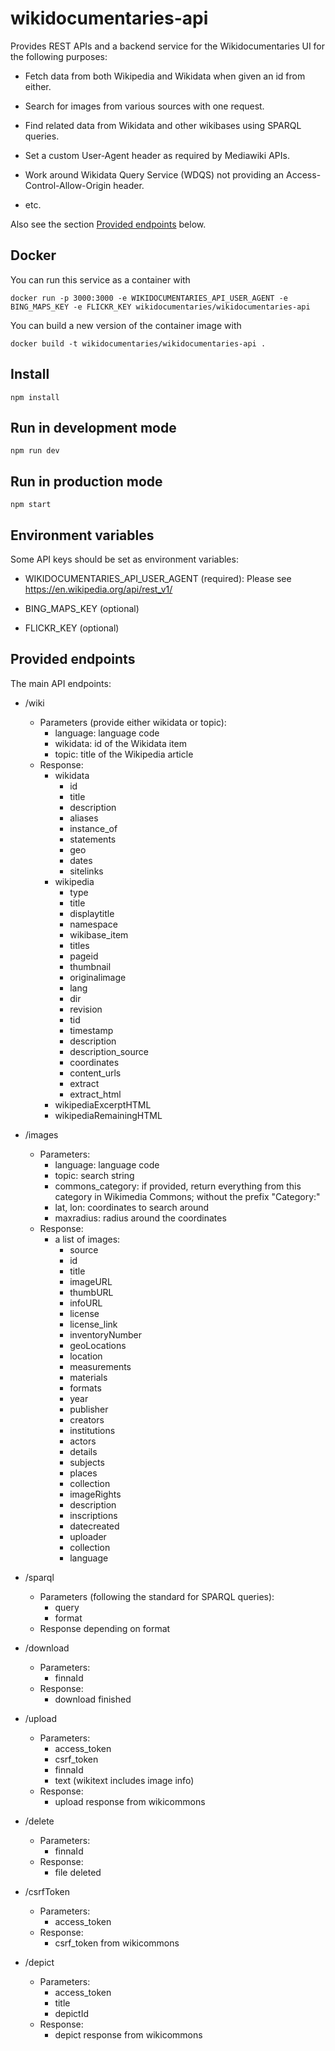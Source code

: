 # wikidocumentaries-api

Provides REST APIs and a backend service for the Wikidocumentaries UI for the following purposes:

* Fetch data from both Wikipedia and Wikidata when given an id from either.

* Search for images from various sources with one request.

* Find related data from Wikidata and other wikibases using SPARQL queries.

* Set a custom User-Agent header as required by Mediawiki APIs.

* Work around Wikidata Query Service (WDQS) not providing an Access-Control-Allow-Origin header.

* etc.

Also see the section [Provided endpoints](#provided-endpoints) below.

## Docker

You can run this service as a container with

    docker run -p 3000:3000 -e WIKIDOCUMENTARIES_API_USER_AGENT -e BING_MAPS_KEY -e FLICKR_KEY wikidocumentaries/wikidocumentaries-api

You can build a new version of the container image with

    docker build -t wikidocumentaries/wikidocumentaries-api .

## Install

```
npm install
```

## Run in development mode

```
npm run dev
```

## Run in production mode

```
npm start
```

## Environment variables

Some API keys should be set as environment variables:

* WIKIDOCUMENTARIES_API_USER_AGENT (required): Please see https://en.wikipedia.org/api/rest_v1/

* BING_MAPS_KEY (optional)

* FLICKR_KEY (optional)

## Provided endpoints

The main API endpoints:

* /wiki
  * Parameters (provide either wikidata or topic):
    * language: language code
    * wikidata: id of the Wikidata item
    * topic: title of the Wikipedia article
  * Response:
    * wikidata
      * id
      * title
      * description
      * aliases
      * instance_of
      * statements
      * geo
      * dates
      * sitelinks
    * wikipedia
      * type
      * title
      * displaytitle
      * namespace
      * wikibase_item
      * titles
      * pageid
      * thumbnail
      * originalimage
      * lang
      * dir
      * revision
      * tid
      * timestamp
      * description
      * description_source
      * coordinates
      * content_urls
      * extract
      * extract_html
    * wikipediaExcerptHTML
    * wikipediaRemainingHTML

* /images
  * Parameters:
    * language: language code
    * topic: search string
    * commons_category: if provided, return everything from this category in Wikimedia Commons; without the prefix "Category:"
    * lat, lon: coordinates to search around
    * maxradius: radius around the coordinates
  * Response:
    * a list of images:
      * source
      * id
      * title
      * imageURL
      * thumbURL
      * infoURL
      * license
      * license_link
      * inventoryNumber
      * geoLocations
      * location
      * measurements
      * materials
      * formats
      * year
      * publisher
      * creators
      * institutions
      * actors
      * details
      * subjects
      * places
      * collection
      * imageRights
      * description
      * inscriptions
      * datecreated
      * uploader
      * collection
      * language

* /sparql
  * Parameters (following the standard for SPARQL queries):
    * query
    * format
  * Response depending on format

* /download
  * Parameters:
    * finnaId
  * Response:
    * download finished

* /upload
  * Parameters:
    * access_token
    * csrf_token
    * finnaId
    * text (wikitext includes image info)
  * Response:
    * upload response from wikicommons

* /delete
  * Parameters:
    * finnaId
  * Response:
    * file deleted

* /csrfToken
  * Parameters:
    * access_token
  * Response:
    * csrf_token from wikicommons

* /depict
  * Parameters:
    * access_token
    * title
    * depictId
  * Response:
    * depict response from wikicommons